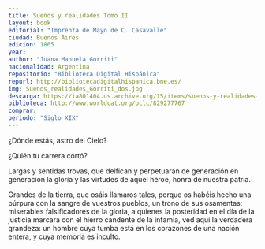```yaml
---
title: Sueños y realidades Tomo II
layout: book
editorial: "Imprenta de Mayo de C. Casavalle"
ciudad: Buenos Aires
edicion: 1865
year: 
author: "Juana Manuela Gorriti"
nacionalidad: Argentina
repositorio: "Biblioteca Digital Hispánica"
repurl: http://bibliotecadigitalhispanica.bne.es/
img: Suenos_realidades_Gorriti_dos.jpg
descarga: https://ia801404.us.archive.org/15/items/suenos-y-realidades-ii-juana-manuela-gorriti/Sue%C3%B1os%20y%20realidades%20II%20-%20Juana%20Manuela%20Gorriti.pdf
biblioteca: http://www.worldcat.org/oclc/829277767
comprar: 
periodo: "Siglo XIX"
---
```

 

¿Dónde estás, astro del Cielo?

¿Quién tu carrera cortó? 

Largas y sentidas trovas, que deifican y perpetuarán de generación en generación la gloria y las virtudes de aquel héroe, honra de nuestra patria.

Grandes de la tierra, que osáis llamaros tales, porque os habéis hecho una púrpura con la sangre de vuestros pueblos, un trono de sus osamentas; miserables falsificadores de la gloria, a quienes la posteridad en el día de la justicia marcará con el hierro candente de la infamia, ved aquí la verdadera grandeza: un hombre cuya tumba está en los corazones de una nación entera, y cuya memoria es inculto.

